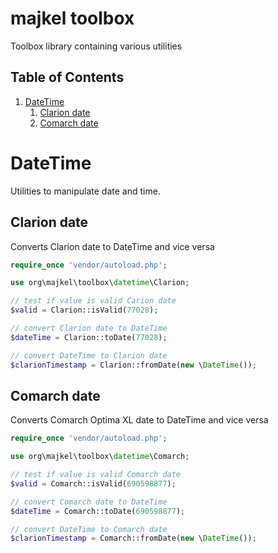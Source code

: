majkel toolbox
==============

Toolbox library containing various utilities

## Table of Contents

1. [DateTime](#datetime)
    1. [Clarion date](#clarion-date)
    2. [Comarch date](#comarch-date)

# DateTime

Utilities to manipulate date and time.

## Clarion date

Converts Clarion date to DateTime and vice versa

````php
require_once 'vendor/autoload.php';

use org\majkel\toolbox\datetime\Clarion;

// test if value is valid Carion date
$valid = Clarion::isValid(77028);

// convert Clarion date to DateTime
$dateTime = Clarion::toDate(77028);

// convert DateTime to Clarion date
$clarionTimestamp = Clarion::fromDate(new \DateTime());
````

## Comarch date

Converts Comarch Optima XL date to DateTime and vice versa

````php
require_once 'vendor/autoload.php';

use org\majkel\toolbox\datetime\Comarch;

// test if value is valid Comarch date
$valid = Comarch::isValid(690598877);

// convert Comarch date to DateTime
$dateTime = Comarch::toDate(690598877);

// convert DateTime to Comarch date
$clarionTimestamp = Comarch::fromDate(new \DateTime());
````
